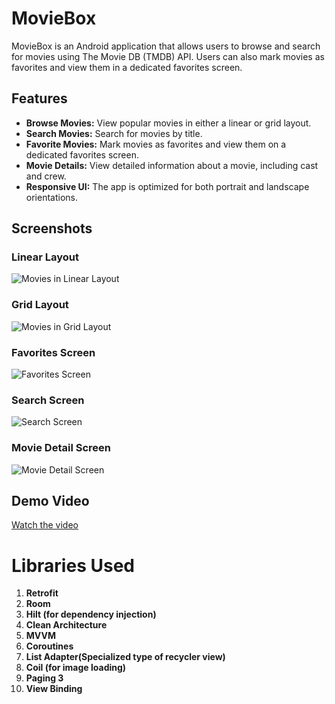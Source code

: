 # MovieBox

MovieBox is an Android application that allows users to browse and search for movies using The Movie DB (TMDB) API. Users can also mark movies as favorites and view them in a dedicated favorites screen.

## Features

- **Browse Movies:** View popular movies in either a linear or grid layout.
- **Search Movies:** Search for movies by title.
- **Favorite Movies:** Mark movies as favorites and view them on a dedicated favorites screen.
- **Movie Details:** View detailed information about a movie, including cast and crew.
- **Responsive UI:** The app is optimized for both portrait and landscape orientations.

## Screenshots

### Linear Layout
![Movies in Linear Layout](screenshots/linear_layout.jpeg)

### Grid Layout
![Movies in Grid Layout](screenshots/grid_layout.jpeg)

### Favorites Screen
![Favorites Screen](screenshots/favorites_screen.jpeg)

### Search Screen
![Search Screen](screenshots/search_screen.jpeg)

### Movie Detail Screen
![Movie Detail Screen](screenshots/movie_detail.jpeg)

## Demo Video

[Watch the video]([https://www.youtube.com/watch?v=example](https://youtube.com/shorts/XIJ_W9GXXDg?feature=share)) 

# Libraries Used
1. **Retrofit**
2. **Room**
3. **Hilt (for dependency injection)**
4. **Clean Architecture**
5. **MVVM**
6. **Coroutines**
7. **List Adapter(Specialized type of recycler view)**
8. **Coil (for image loading)**
9. **Paging 3**
10. **View Binding**

    
